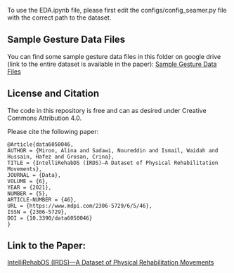 To use the EDA.ipynb file, please first edit the configs/config_seamer.py file with the correct path to the dataset.

## Sample Gesture Data Files
You can find some sample gesture data files in this folder on google drive (link to the entire dataset is available in the paper): 
[Sample Gesture Data Files](https://drive.google.com/drive/folders/1Sy7X_XV7g2EYcVnOUyrpYP4QF1d5jpDi?usp=sharing)

## License and Citation
The code in this repository is free and can as desired under Creative Commons Attribution 4.0. 

Please cite the following paper:

```
@Article{data6050046,
AUTHOR = {Miron, Alina and Sadawi, Noureddin and Ismail, Waidah and Hussain, Hafez and Grosan, Crina},
TITLE = {IntelliRehabDS (IRDS)—A Dataset of Physical Rehabilitation Movements},
JOURNAL = {Data},
VOLUME = {6},
YEAR = {2021},
NUMBER = {5},
ARTICLE-NUMBER = {46},
URL = {https://www.mdpi.com/2306-5729/6/5/46},
ISSN = {2306-5729},
DOI = {10.3390/data6050046}
}

```

## Link to the Paper:
[IntelliRehabDS (IRDS)—A Dataset of Physical Rehabilitation Movements](https://www.mdpi.com/2306-5729/6/5/46)
